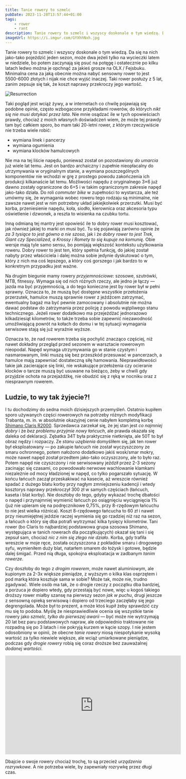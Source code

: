 ```yaml
---
title: Tanie rowery to szmelc
pubDate: 2023-11-28T13:57:44+01:00
tags:
    - rower
    - rant
description: Tanie rowery to szmelc i wszyscy doskonale o tym wiedzą. Da się na nich jako-tako pojeździć jeden sezon, może dwa jeżeli tylko na wycieczki latem w niedziele, bo potem zaczynają się psuć na potęgę i ostatecznie po kilku latach ledwo można je opchnąć za jakieś grosze na OLX / Fejsbuku. Minimalna cena za jaką obecnie można nabyć sensowny rower to jest 5500-6000 złotych i nijak nie chce wyjść inaczej. Taki rower posłuży z 5 lat, zanim zepsuje się tak, że koszt naprawy przekroczy jego wartość.
imageUrl: https://i.imgur.com/GYXhhNxh.jpg
---
```


Tanie rowery to szmelc i wszyscy doskonale o tym wiedzą. Da się na nich jako-tako pojeździć jeden sezon, może dwa jeżeli tylko na wycieczki latem w niedziele, bo potem zaczynają się psuć na potęgę i ostatecznie po kilku latach ledwo można je opchnąć za jakieś grosze na OLX / Fejsbuku. Minimalna cena za jaką obecnie można nabyć sensowny rower to jest 5500-6000 złotych i nijak nie chce wyjść inaczej. Taki rower posłuży z 5 lat, zanim zepsuje się tak, że koszt naprawy przekroczy jego wartość.

![Resurrection](https://i.imgur.com/GYXhhNxh.jpg)

Taki pogląd jest wciąż żywy, a w internetach co chwilę pojawiają się podobne opinie, często wzbogacone przykładami rowerów, do których _nikt się nie musi dotykać przez lata_. Nie mnie osądzać ile w tych opowieściach prawdy, chociaż z moich własnych doświadczeń wiem, że może tej prawdy tam być całkiem sporo, bo mam taki 20-letni rower, z którym rzeczywiście nie trzeba wiele robić:

-   wymiana linek i pancerzy
-   wymiana ogumienia
-   wymiana klocków hamulcowych

Nie ma na tej liście napędu, ponieważ został on pozostawiony _do umarcia_ już wiele lat temu. Jest on bardzo archaiczny i zupełnie nieopłacalny do utrzymywania w oryginalnym stanie, a wymiana poszczególnych komponentów nie wchodzi w grę z prostego powodu zakończenia ich produkcji kilkanaście lat temu. Możliwości napędu z oryginalnego 3&times;6 już dawno zostały ograniczone do 6&plus;5 i w takim ograniczonym zakresie napęd jako-tako działa. Do roli _commuter bike_ w zupełności to wystarcza, ale też umówmy się, że wymagania wobec roweru tego rodzaju są minimalne, nie zawsze nawet jest w nim potrzebny układ jakiejkolwiek przerzutki. Musi być korba, przeniesienie napędu, koła, siodło, kierownica oraz akcesoria typu oświetlenie i dzwonek, a reszta to wisienka na czubku tortu.

Inną odmianą tej mantry jest opowieść ile to dobry rower musi kosztować, jak również jakiej to marki on musi być. Tu się pojawiają zarówno opinie że _za 3 tysiące to jest gówno a nie szosa_, jak i że _dobry rower to jest Trek, Giant czy Specialized, a Krossy i Romety to się kupuje na komunię_. Obie wersje mają tyle samo sensu, bo pomijają większość kontekstu użytkowania roweru. Dobry rower to jest ten, który spełnia funkcję, do jakiej został nabyty przez właściciela i dalej można sobie jedynie dyskutować o tym, który z nich ma coś lepszego, a który coś gorszego i jak bardzo to w konkretnym przypadku jest ważne.

Na drugim biegunie mamy rowery _przyjemnościowe_: szosowe, szutrówki, MTB, fitnessy. Wymaga się od nich różnych rzeczy, ale jedno je łączy &mdash; jazda ma być przyjemnością, a do tego konieczne jest by rower był w pełni sprawny. Oznacza to, że muszą być dostępne wszystkie przełożenia przerzutek, hamulce muszą sprawnie rower z jeźdźcem zatrzymać, ewentualny bagaż ma być pewnie zamocowany i absolutnie nie można dawać podstaw do zatrzymania przez policję z powodu wątpliwego stanu technicznego. Jeżeli rower dodatkowo ma przejeżdżać jednorazowo kilkadziesiąt kilometrów, to także trzeba sobie zapewnić niezawodność umożliwiającą powrót na kołach do domu i w tej sytuacji wymagania serwisowe stają się już wyraźnie wyższe.

Oznacza to, że nad rowerem trzeba się pochylić znacząco częściej, niż nawet dokładny przegląd przed sezonem w warsztacie rowerowym nieopodal. Napęd wymaga utrzymywania go w stanie czystym i nasmarowanym, linki muszą się bez przeszkód przesuwać w pancerzach, a hamulce mają zapewniać dostateczną siłę hamowania. Nieprawidłowości takie jak zacierające się linki, nie wskakujące przełożenia czy ocieranie klocków o tarcze muszą być usuwane na bieżąco, żeby w chwili gdy przyjdzie ochota na przejażdżkę, nie obudzić się z ręką w nocniku oraz z niesprawnym rowerem.

## Ludzie, to wy tak żyjecie?!

I tu dochodzimy do sedna moich dzisiejszych przemyśleń. Ostatnio kupiłem sporo używanych części rowerowych na potrzeby różnych modyfikacji Trabanta, m. in. w absolutnie okazyjnej cenie nabyłem kompletną korbę [Shimano Claris R2000](https://bike.shimano.com/pl-PL/product/component/claris-r2000.html). Sprzedawca zarzekał się, że jej stan jest _co najmniej dobry_ i że _bez problemu przyjmie nowy łańcuch_, ale prawda okazała się daleka od deklaracji. Zębatka 34T była praktycznie nietknięta, ale 50T to był obraz nędzy i rozpaczy. Ze _stanu uzębienia_ domyśliłem się, jak ten rower był eksploatowany &mdash; po zakupie łańcuch nie został wyczyszczony ze smaru ochronnego, potem nałożono dodatkowo jakiś wosk/smar mokry, może nawet napęd został przedtem jako-tako oczyszczony, ale to było raz. Potem napęd nie czyszczony i nie serwisowany jeździł przez 2-3 sezony zacinając się czasami, co powodowało nerwowe wachlowanie klamkami niezależnie od mocy kładzionej w napęd, co tylko pogarszało sytuację. W końcu łańcuch zaczął przeskakiwać na kasecie, aż wreszcie również spadać z dużego blatu korby przy nagłym zmniejszeniu kadencji i wtedy kosztorys naprawy przekroczył 300 zł w samych częściach (łańcuch, kaseta i blat korby). Nie doszłoby do tego, gdyby wykazać trochę dbałości o napęd i przynajmniej wymienić łańcuch po osiągnięciu wyciągnięcia 1% (już nie upieram się na podręcznikowe 0,75%, przy 8-rzędowym łańcuchu to nie jest wielka różnica). Koszt 8-rzędowego łańcucha to 60 zł i nawet przy nieumiejętnej jeździe raczej wymienia się go rzadziej niż raz na sezon, a łańcuch o który się dba potrafi wytrzymać kilka tysięcy kilometrów. Tani rower (bo Claris to najbardziej podstawowa grupa szosowa Shimano, występująca w tanich rowerach dla początkujących) okazał się tani i się zepsuł sam, chociaż _nic z nim się złego nie działo_. Korba, gdy trafiła wreszcie w moje ręce, została oczyszczona z pokładów smaru i drogowego syfu, wymieniłem duży blat, natarłem smarem do łożysk i gotowe, będzie dalej śmigać. Przed nią długa, spokojna eksploatacja w zadbanym _tanim rowerze_.

Czy doszłoby do tego z _drogim rowerem_, może nawet aluminiowym, ale kupionym za 2-3x większe pieniądze, z wyższym o kilka klas osprzętem i pod marką która kosztuje sama w sobie? Może tak, może nie, trudno zgadywać. Wiele osób ma tak, że o drogie rzeczy z początku dba bardziej, a porzuca je dopiero wtedy, gdy przestają być nowe, więc u kogoś takiego droższy rower miałby szansę na pierwszy sezon _jak w puchu_, drugi jeszcze z sensowną opieką serwisową i dopiero od trzeciego zaczęłaby się jego degrengolada. Może był to prezent, a może ktoś kupił żeby sprawdzić czy mu się to podoba. Myślę że niesprawiedliwie ocenia się wszystkie tanie rowery jako _szmelc, tylko do pierwszej awarii_ &mdash; być może nie wytrzymają 20 lat bez paru podstawowych napraw, ale odpowiednio traktowane nie rozpadną się po 3 latach i nie pokryją kurzem w kącie szopy. I nie jestem odosobniony w opinii, że obecne _tanie rowery_ niosą niespotykanie wysoką wartość za tylko niewiele większe, ale wciąż umiarkowane pieniądze, podczas gdy _drogie rowery_ robią się coraz droższe bez zauważalnej _dodanej wartości_.

<div class="center"><iframe width="560" height="315" src="https://www.youtube-nocookie.com/embed/IW35HgW8gxc?si=MkaaACci18anL6pf&amp;start=930" title="YouTube video player" frameborder="0" allow="accelerometer; autoplay; clipboard-write; encrypted-media; gyroscope; picture-in-picture; web-share" allowfullscreen></iframe></div>

Dbajcie o swoje rowery chociaż trochę, to są przecież _urządzenia rozrywkowe_. A nie potrzeba wiele, by zapewniały rozrywkę przez długi czas.
